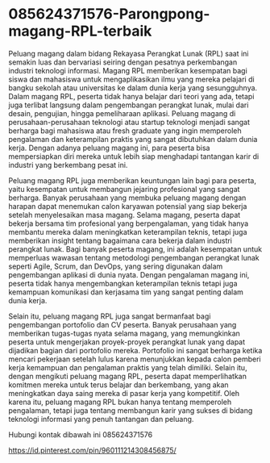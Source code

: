 # 085624371576-Parongpong-magang-RPL-terbaik
Peluang magang dalam bidang Rekayasa Perangkat Lunak (RPL) saat ini semakin luas dan bervariasi seiring dengan pesatnya perkembangan industri teknologi informasi. Magang RPL memberikan kesempatan bagi siswa dan mahasiswa untuk mengaplikasikan ilmu yang mereka pelajari di bangku sekolah atau universitas ke dalam dunia kerja yang sesungguhnya. Dalam magang RPL, peserta tidak hanya belajar dari teori yang ada, tetapi juga terlibat langsung dalam pengembangan perangkat lunak, mulai dari desain, pengujian, hingga pemeliharaan aplikasi. Peluang magang di perusahaan-perusahaan teknologi atau startup teknologi menjadi sangat berharga bagi mahasiswa atau fresh graduate yang ingin memperoleh pengalaman dan keterampilan praktis yang sangat dibutuhkan dalam dunia kerja. Dengan adanya peluang magang ini, para peserta bisa mempersiapkan diri mereka untuk lebih siap menghadapi tantangan karir di industri yang berkembang pesat ini.

Peluang magang RPL juga memberikan keuntungan lain bagi para peserta, yaitu kesempatan untuk membangun jejaring profesional yang sangat berharga. Banyak perusahaan yang membuka peluang magang dengan harapan dapat menemukan calon karyawan potensial yang siap bekerja setelah menyelesaikan masa magang. Selama magang, peserta dapat bekerja bersama tim profesional yang berpengalaman, yang tidak hanya membantu mereka dalam meningkatkan keterampilan teknis, tetapi juga memberikan insight tentang bagaimana cara bekerja dalam industri perangkat lunak. Bagi banyak peserta magang, ini adalah kesempatan untuk memperluas wawasan tentang metodologi pengembangan perangkat lunak seperti Agile, Scrum, dan DevOps, yang sering digunakan dalam pengembangan aplikasi di dunia nyata. Dengan pengalaman magang ini, peserta tidak hanya mengembangkan keterampilan teknis tetapi juga kemampuan komunikasi dan kerjasama tim yang sangat penting dalam dunia kerja.

Selain itu, peluang magang RPL juga sangat bermanfaat bagi pengembangan portofolio dan CV peserta. Banyak perusahaan yang memberikan tugas-tugas nyata selama magang, yang memungkinkan peserta untuk mengerjakan proyek-proyek perangkat lunak yang dapat dijadikan bagian dari portofolio mereka. Portofolio ini sangat berharga ketika mencari pekerjaan setelah lulus karena menunjukkan kepada calon pemberi kerja kemampuan dan pengalaman praktis yang telah dimiliki. Selain itu, dengan mengikuti peluang magang RPL, peserta dapat memperlihatkan komitmen mereka untuk terus belajar dan berkembang, yang akan meningkatkan daya saing mereka di pasar kerja yang kompetitif. Oleh karena itu, peluang magang RPL bukan hanya tentang memperoleh pengalaman, tetapi juga tentang membangun karir yang sukses di bidang teknologi informasi yang penuh tantangan dan peluang.

Hubungi kontak dibawah ini
085624371576

https://id.pinterest.com/pin/960111214308456875/
